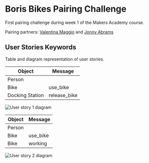 # Boris Bikes Pairing Challenge

First pairing challenge during week 1 of the Makers Academy course.

Pairing partners: [Valentina Maggio](https://github.com/valentina-maggio) and [Jonny Abrams](https://github.com/jonnyabrams)


## User Stories Keywords

Table and diagram representation of user stories.

| Object | Message |
| --- | --- |
| Person | |
| Bike | use_bike |
| Docking Station | release_bike |

![User story 1 diagram](/Users/Valentina/Projects/makers_projects/boris_bike/flowchart_1.png)

| Object | Message |
| --- | --- |
| Person | |
| Bike | use_bike |
| Bike | working |

![User story 2 diagram](/Users/Valentina/Projects/makers_projects/boris_bike/flowchart_2.png)
